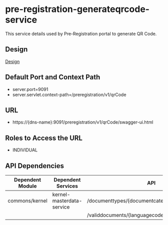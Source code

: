# pre-registration-generateqrcode-service

This service details used by Pre-Registration portal to generate QR Code.

 

## Design

[Design](https://github.com/mosip/pre-registration/blob/master/design/pre-registration/pre-registration-generate-qr-code-service.md)

 

## Default Port and Context Path

  * server.port=9091
  * server.servlet.context-path=/preregistration/v1/qrCode



## URL

* https://{dns-name}:9091/preregistration/v1/qrCode/swagger-ui.html


## Roles to Access the URL

* INDIVIDUAL



## API Dependencies
	
|Dependent Module |  Dependent Services  | API |
| ------------- | ------------- | ------------- |
| commons/kernel  | kernel-masterdata-service  | /documenttypes/{documentcategorycode}/{langcode}|
|  |   | /validdocuments/{languagecode} |
